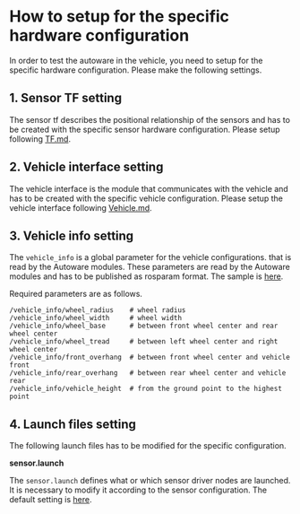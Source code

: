 # How to setup for the specific hardware configuration


In order to test the autoware in the vehicle, you need to setup for the specific hardware configuration. Please make the following settings.

## 1. Sensor TF setting

The sensor tf describes the positional relationship of the sensors and has to be created with the specific sensor hardware configuration. Please setup following [TF.md](https://github.com/tier4/AutowareArchitectureProposal/blob/master/design/TF.md). 

## 2. Vehicle interface setting
The vehicle interface is the module that communicates with the vehicle and has to be created with the specific vehicle configuration. Please setup the vehicle interface following [Vehicle.md](https://github.com/tier4/AutowareArchitectureProposal/blob/master/design/Vehicle/Vehicle.md).

## 3. Vehicle info setting

The `vehicle_info` is a global parameter for the vehicle configurations. that is read by the Autoware modules. These parameters are read by the Autoware modules and has to be published as rosparam format. The sample is [here](https://github.com/tier4/AutowareArchitectureProposal/blob/master/src/vehicle/vehicle_description/vehicle_body_description/lexus_description/config/vehicle_info.param.yaml).

Required parameters are as follows.
```
/vehicle_info/wheel_radius    # wheel radius
/vehicle_info/wheel_width     # wheel width
/vehicle_info/wheel_base      # between front wheel center and rear wheel center
/vehicle_info/wheel_tread     # between left wheel center and right wheel center
/vehicle_info/front_overhang  # between front wheel center and vehicle front
/vehicle_info/rear_overhang   # between rear wheel center and vehicle rear 
/vehicle_info/vehicle_height  # from the ground point to the highest point
```

## 4. Launch files setting

The following launch files has to be modified for the specific configuration.

**sensor.launch**

The `sensor.launch` defines what or which sensor driver nodes are launched. It is necessary to modify it according to the sensor configuration. The default setting is [here](https://github.com/tier4/AutowareArchitectureProposal/blob/master/src/launcher/sensing_launch/launch/sensing.launch).

<!-- **vehicle.launch**

The `vehicle.launch` starts up the sensor TF or vehicle configs / interface described above. Please modify this file according to your setup. The default setting is [here](). -->